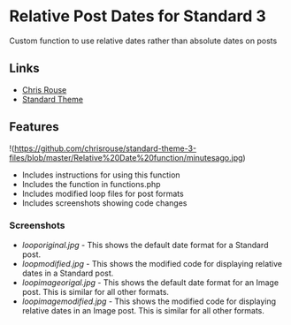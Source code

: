# Relative Post Dates for Standard 3

Custom function to use relative dates rather than absolute dates on posts

## Links

+ [Chris Rouse](http://www.chrisrouse.us/)
+ [Standard Theme](http://www.standardtheme.com/)

## Features

!(https://github.com/chrisrouse/standard-theme-3-files/blob/master/Relative%20Date%20function/minutesago.jpg)

+ Includes instructions for using this function
+ Includes the function in functions.php
+ Includes modified loop files for post formats
+ Includes screenshots showing code changes

### Screenshots

+ *looporiginal.jpg* - This shows the default date format for a Standard post.
+ *loopmodified.jpg* - This shows the modified code for displaying relative dates in a Standard post.
+ *loopimageorigal.jpg* - This shows the default date format for an Image post. This is similar for all other formats.
+ *loopimagemodified.jpg* - This shows the modified code for displaying relative dates in an Image post. This is similar for all other formats.